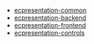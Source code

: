 - [ecpresentation-common](./ecpresentation-common.md)
- [ecpresentation-backend](./ecpresentation-backend.md)
- [ecpresentation-frontend](./ecpresentation-frontend.md)
- [ecpresentation-controls](./ecpresentation-controls.md)
